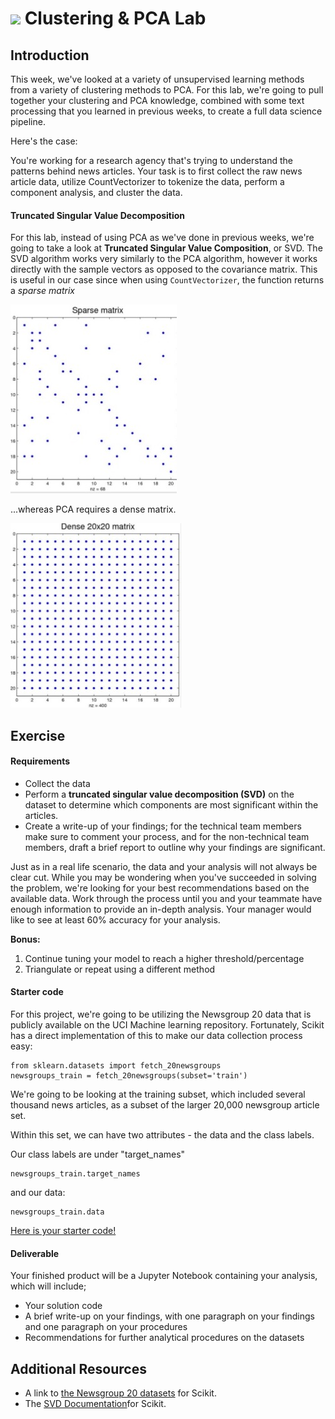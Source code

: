 # ![](https://ga-dash.s3.amazonaws.com/production/assets/logo-9f88ae6c9c3871690e33280fcf557f33.png) Clustering & PCA Lab

## Introduction

This week, we've looked at a variety of unsupervised learning methods from a variety of clustering methods to PCA. For this lab, we're going to pull together your clustering and PCA knowledge, combined with some text processing that you learned in previous weeks, to create a full data science pipeline.

Here's the case: 

You're working for a research agency that's trying to understand the patterns behind news articles. Your task is to first collect the raw news article data, utilize CountVectorizer to tokenize the data, perform a component analysis, and cluster the data.

#### Truncated Singular Value Decomposition ####

For this lab, instead of using PCA as we've done in previous weeks, we're going to take a look at **Truncated Singular Value Composition**, or SVD. The SVD algorithm works very similarly to the PCA algorithm, however it works directly with the sample vectors as opposed to the covariance matrix. This is useful in our case since when using `CountVectorizer`, the function returns a *sparse matrix*

![](./images/sparse.png)

...whereas PCA requires a dense matrix. 

![](./images/dense.png)

## Exercise

#### Requirements

- Collect the data
- Perform a **truncated singular value decomposition (SVD)** on the dataset to determine which components are most significant within the articles.
- Create a write-up of your findings; for the technical team members make sure to comment your process, and for the non-technical team members, draft a brief report to outline why your findings are significant.

Just as in a real life scenario, the data and your analysis will not always be clear cut. While you may be wondering when you've succeeded in solving the problem, we're looking for your best recommendations based on the available data. Work through the process until you and your teammate have enough information to provide an in-depth analysis. Your manager would like to see at least 60% accuracy for your analysis.

**Bonus:**

1. Continue tuning your model to reach a higher threshold/percentage
2. Triangulate or repeat using a different method

#### Starter code

For this project, we're going to be utilizing the Newsgroup 20 data that is publicly available on the UCI Machine learning repository. Fortunately, Scikit has a direct implementation of this to make our data collection process easy:

```
from sklearn.datasets import fetch_20newsgroups
newsgroups_train = fetch_20newsgroups(subset='train')
```

We're going to be looking at the training subset, which included several thousand news articles, as a subset of the larger 20,000 newsgroup article set. 

Within this set, we can have two attributes - the data and the class labels. 

Our class labels are under "target_names" 

```
newsgroups_train.target_names
```

and our data:

```
newsgroups_train.data
```

[Here is your starter code!](./code/starter-code.ipynb)

#### Deliverable ####

Your finished product will be a Jupyter Notebook containing your analysis, which will include;

- Your solution code
- A brief write-up on your findings, with one paragraph on your findings and one paragraph on your procedures
- Recommendations for further analytical procedures on the datasets

## Additional Resources

- A link to [the Newsgroup 20 datasets](http://scikit-learn.org/stable/datasets/twenty_newsgroups.html) for Scikit. 
- The [SVD Documentation](http://scikit-learn.org/stable/modules/generated/sklearn.decomposition.TruncatedSVD.html)for Scikit. 
